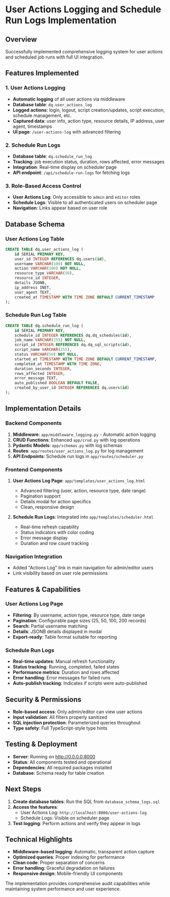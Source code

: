# User Actions Logging and Schedule Run Logs Implementation

## Overview
Successfully implemented comprehensive logging system for user actions and scheduled job runs with full UI integration.

## Features Implemented

### 1. User Actions Logging
- **Automatic logging** of all user actions via middleware
- **Database table**: `dq.user_actions_log`
- **Logged actions**: login, logout, script creation/updates, script execution, schedule management, etc.
- **Captured data**: user info, action type, resource details, IP address, user agent, timestamps
- **UI page**: `/user-actions-log` with advanced filtering

### 2. Schedule Run Logs
- **Database table**: `dq.schedule_run_log`
- **Tracking**: job execution status, duration, rows affected, error messages
- **Integration**: Real-time display on scheduler page
- **API endpoint**: `/api/schedule-run-logs` for fetching logs

### 3. Role-Based Access Control
- **User Actions Log**: Only accessible to `admin` and `editor` roles
- **Schedule Logs**: Visible to all authenticated users on scheduler page
- **Navigation**: Links appear based on user role

## Database Schema

### User Actions Log Table
```sql
CREATE TABLE dq.user_actions_log (
    id SERIAL PRIMARY KEY,
    user_id INTEGER REFERENCES dq.users(id),
    username VARCHAR(100) NOT NULL,
    action VARCHAR(100) NOT NULL,
    resource_type VARCHAR(50),
    resource_id INTEGER,
    details JSONB,
    ip_address INET,
    user_agent TEXT,
    created_at TIMESTAMP WITH TIME ZONE DEFAULT CURRENT_TIMESTAMP
);
```

### Schedule Run Log Table
```sql
CREATE TABLE dq.schedule_run_log (
    id SERIAL PRIMARY KEY,
    schedule_id INTEGER REFERENCES dq.dq_schedules(id),
    job_name VARCHAR(255) NOT NULL,
    script_id INTEGER REFERENCES dq.dq_sql_scripts(id),
    script_name VARCHAR(255),
    status VARCHAR(50) NOT NULL,
    started_at TIMESTAMP WITH TIME ZONE DEFAULT CURRENT_TIMESTAMP,
    completed_at TIMESTAMP WITH TIME ZONE,
    duration_seconds INTEGER,
    rows_affected INTEGER,
    error_message TEXT,
    auto_published BOOLEAN DEFAULT FALSE,
    created_by_user_id INTEGER REFERENCES dq.users(id)
);
```

## Implementation Details

### Backend Components
1. **Middleware**: `app/middleware_logging.py` - Automatic action logging
2. **CRUD Functions**: Enhanced `app/crud.py` with log operations
3. **Pydantic Models**: `app/schemas.py` with log schemas
4. **Routes**: `app/routes/user_actions_log.py` for log management
5. **API Endpoints**: Schedule run logs in `app/routes/scheduler.py`

### Frontend Components
1. **User Actions Log Page**: `app/templates/user_actions_log.html`
   - Advanced filtering (user, action, resource type, date range)
   - Pagination support
   - Details modal for action specifics
   - Clean, responsive design

2. **Schedule Run Logs**: Integrated into `app/templates/scheduler.html`
   - Real-time refresh capability
   - Status indicators with color coding
   - Error message display
   - Duration and row count tracking

### Navigation Integration
- Added "Actions Log" link in main navigation for admin/editor users
- Link visibility based on user role permissions

## Features & Capabilities

### User Actions Log Page
- **Filtering**: By username, action type, resource type, date range
- **Pagination**: Configurable page sizes (25, 50, 100, 200 records)
- **Search**: Partial username matching
- **Details**: JSONB details displayed in modal
- **Export-ready**: Table format suitable for reporting

### Schedule Run Logs
- **Real-time updates**: Manual refresh functionality
- **Status tracking**: Running, completed, failed states
- **Performance metrics**: Duration and rows affected
- **Error handling**: Error messages for failed runs
- **Auto-publish tracking**: Indicates if scripts were auto-published

## Security & Permissions
- **Role-based access**: Only admin/editor can view user actions
- **Input validation**: All filters properly sanitized
- **SQL injection protection**: Parameterized queries throughout
- **Type safety**: Full TypeScript-style type hints

## Testing & Deployment
- **Server**: Running on http://0.0.0.0:8000
- **Status**: All components tested and operational
- **Dependencies**: All required packages installed
- **Database**: Schema ready for table creation

## Next Steps
1. **Create database tables**: Run the SQL from `database_schema_logs.sql`
2. **Access the features**:
   - User Actions Log: `http://localhost:8000/user-actions-log`
   - Schedule Logs: Visible on scheduler page
3. **Test logging**: Perform actions and verify they appear in logs

## Technical Highlights
- **Middleware-based logging**: Automatic, transparent action capture
- **Optimized queries**: Proper indexing for performance
- **Clean code**: Proper separation of concerns
- **Error handling**: Graceful degradation on failures
- **Responsive design**: Mobile-friendly UI components

The implementation provides comprehensive audit capabilities while maintaining system performance and user experience.
